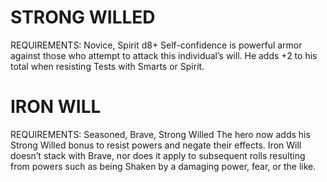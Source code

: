 # STRONG WILLED
REQUIREMENTS: Novice, Spirit d8+
Self-confidence is powerful armor against those who attempt to attack this individual’s will. He adds +2 to his total when resisting Tests with Smarts or Spirit.

# IRON WILL
REQUIREMENTS: Seasoned, Brave, Strong Willed
The hero now adds his Strong Willed bonus to resist powers and negate their effects. Iron Will doesn’t stack with Brave, nor does it apply to subsequent rolls resulting from powers such as being Shaken by a damaging power, fear, or the like.